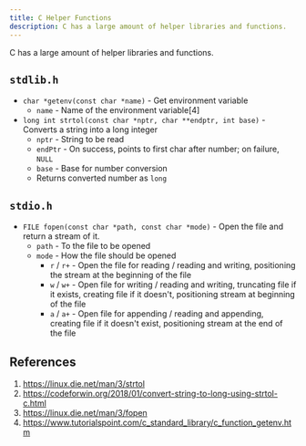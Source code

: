 ```yaml
---
title: C Helper Functions
description: C has a large amount of helper libraries and functions.
---
```


C has a large amount of helper libraries and functions.

## `stdlib.h`

- `char *getenv(const char *name)` - Get environment variable
  - `name` - Name of the environment variable[4]
- `long int strtol(const char *nptr, char **endptr, int base)` - Converts a string into a long integer
  - `nptr` - String to be read
  - `endPtr` - On success, points to first char after number; on failure,  `NULL`
  - `base` - Base for number conversion
  - Returns converted number as  `long`

## `stdio.h`

- `FILE fopen(const char *path, const char *mode)` - Open the file and return a stream of it.
  - `path` - To the file to be opened
  - `mode` - How the file should be opened
    - `r` / `r+` - Open the file for reading / reading and writing, positioning the stream at the beginning of the file
    - `w` / `w+` - Open file for writing / reading and writing, truncating file if it exists, creating file if it doesn't, positioning stream at beginning of the file
    - `a` / `a+` - Open file for appending / reading and appending, creating file if it doesn't exist, positioning stream at the end of the file

## References

1. https://linux.die.net/man/3/strtol
1. https://codeforwin.org/2018/01/convert-string-to-long-using-strtol-c.html
1. https://linux.die.net/man/3/fopen
1. https://www.tutorialspoint.com/c_standard_library/c_function_getenv.htm